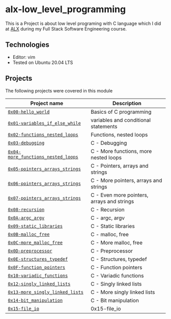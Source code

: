 # alx-low_level_programming
This is a Project is about low level programing with C language which I did at [ALX](https://www.alxafrica.com)  during my Full Stack Software Engineering course.

## Technologies
* Editor: vim
* Tested on Ubuntu 20.04 LTS

## Projects
The following projects were covered in this module

| Project name | Description |
| ------------ | ----------- |
| [`0x00-hello_world`](0x00-hello_world) |Basics of C programming |
| [`0x01-variables_if_else_while`](0x01-variables_if_else_while) | variables and conditional statements |
| [`0x02-functions_nested_loops`](0x02-functions_nested_loops)| Functions, nested loops|
| [`0x03-debugging`](0x03-debugging)| C - Debugging|
| [`0x04-more_functions_nested_loops`](0x04-more_functions_nested_loops)| C - More functions, more nested loops|
| [`0x05-pointers_arrays_strings`](0x05-pointers_arrays_strings)|C - Pointers, arrays and strings|
| [`0x06-pointers_arrays_strings`](0x06-pointers_arrays_strings)|C - More pointers, arrays and strings|
| [`0x07-pointers_arrays_strings`](0x07-pointers_arrays_strings)|C - Even more pointers, arrays and strings|
| [`0x08-recursion`](0x08-recursion)|C - Recursion|
| [`0x0A-argc_argv`](0x0A-argc_argv)|C - argc, argv|
| [`0x09-static_libraries`](0x09-static_libraries)|C - Static libraries|
| [`0x0B-malloc_free`](0x0B-malloc_free)|C - malloc, free|
| [`0x0C-more_malloc_free`](0x0C-more_malloc_free)|C - More malloc, free|
| [`0x0D-preprocessor`](0x0D-preprocessor)|C - Preprocessor|
| [`0x0E-structures_typedef`](0x0E-structures_typedef)|C - Structures, typedef|
| [`0x0F-function_pointers`](0x0F-function_pointers)|C - Function pointers|
| [`0x10-variadic_functions`](0x10-variadic_functions)|C - Variadic functions|
| [`0x12-singly_linked_lists`](0x12-singly_linked_lists)|C - Singly linked lists|
| [`0x13-more_singly_linked_lists`](0x13-more_singly_linked_lists)|C - More singly linked lists|
| [`0x14-bit_manipulation`](0x14-bit_manipulation)|C - Bit manipulation|
| [`0x15-file_io`](0x15-file_io)|0x15-file_io|
